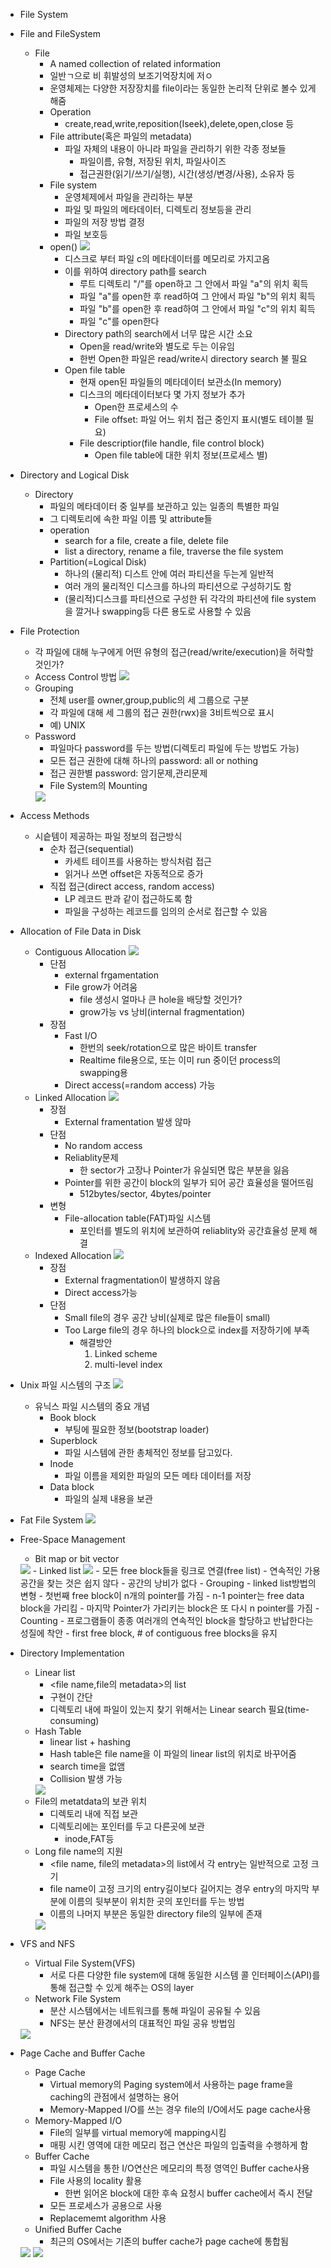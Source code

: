 - File System
- File and FileSystem
  - File 
    - A named collection of related information
    - 일반ㄱ으로 비 휘발성의 보조기억장치에 저ㅇ
    - 운영체제는 다양한 저장장치를 file이라는 동일한 논리적 단위로 볼수 있게 해줌
    - Operation
      - create,read,write,reposition(Iseek),delete,open,close 등
    - File attribute(혹은 파일의 metadata)
      - 파일 자체의 내용이 아니라 파일을 관리하기 위한 각종 정보들
        - 파일이름, 유형, 저장된 위치, 파일사이즈
        - 접근권한(읽기/쓰기/실행), 시간(생성/변경/사용), 소유자 등
    - File system
      - 운영체제에서 파일을 관리하는 부분
      - 파일 및 파일의 메타데이터, 디렉토리 정보등을 관리
      - 파일의 저장 방법 결정
      - 파일 보호등
    - open()
      <img src="./img1.png"/>
      - 디스크로 부터 파일 c의 메타데이터를 메모리로 가지고옴
      - 이를 위하여 directory path를 search
        - 루트 디렉토리 "/"를 open하고 그 안에서 파일 "a"의 위치 획득
        - 파일 "a"를 open한 후 read하여 그 안에서 파일 "b"의 위치 획득
        - 파일 "b"를 open한 후 read하여 그 안에서 파일 "c"의 위치 획득
        - 파일 "c"를 open한다
      - Directory path의 search에서 너무 많은 시간 소요
        - Open을 read/write와 별도로 두는 이유임
        - 한번 Open한 파일은 read/write시 directory search 불 필요
      - Open file table
        - 현재 open된 파일들의 메타데이터 보관소(In memory)
        - 디스크의 메타데이터보다 몇 가지 정보가 추가
          - Open한 프로세스의 수
          - File offset: 파일 어느 위치 접근 중인지 표시(별도 테이블 필요)
        - File descriptior(file handle, file control block)
          - Open file table에 대한 위치 정보(프로세스 별)
- Directory and Logical Disk
  - Directory 
    - 파일의 메타데이터 중 일부를 보관하고 있는 일종의 특별한 파일
    - 그 디렉토리에 속한 파일 이름 및 attribute들 
    - operation
      - search for a file, create a file, delete file
      - list a directory, rename a file, traverse the file system
    - Partition(=Logical Disk)
      - 하나의 (물리적) 디스트 안에 여러 파티션을 두는게 일반적
      - 여러 개의 물리적인 디스크를 하나의 파티션으로 구성하기도 함
      - (물리적)디스크를 파티션으로 구성한 뒤 각각의 파티션에 file system을 깔거나 swapping등 다른 용도로 사용할 수 있음
- File Protection
  - 각 파일에 대해 누구에게 어떤 유형의 접근(read/write/execution)을 허락할 것인가?
  - Access Control 방법
    <img src="./img2.png"/>
  - Grouping
    - 전체 user를 owner,group,public의 세 그룹으로 구분
    - 각 파일에 대해 세 그룹의 접근 권한(rwx)을 3비트씩으로 표시
    - 예) UNIX
  - Password
    - 파일마다 password를 두는 방법(디렉토리 파일에 두는 방법도 가능)
    - 모든 접근 권한에 대해 하나의 password: all or nothing
    - 접근 권한별 password: 암기문제,관리문제 
    - File System의 Mounting
    <img src="./img3.png"/>
- Access Methods
  - 시슽템이 제공하는 파일 정보의 접근방식
    - 순차 접근(sequential)
      - 카세트 테이프를 사용하는 방식처럼 접근
      - 읽거나 쓰면 offset은 자동적으로 증가
    - 직접 접근(direct access, random access)
      - LP 레코드 판과 같이 접근하도록 함
      - 파일을 구성하는 레코드를 임의의 순서로 접근할 수 있음

- Allocation of File Data in Disk
  - Contiguous Allocation
    <img src="./img4.png">
    - 단점
      - external frgamentation
      - File grow가 어려움
        - file 생성시 얼마나 큰 hole을 배당할 것인가?
        - grow가능 vs 낭비(internal fragmentation)
    - 장점
      - Fast I/O
        - 한번의 seek/rotation으로 많은 바이트 transfer
        - Realtime file용으로, 또는 이미 run 중이던 process의 swapping용
      - Direct access(=random access) 가능
  - Linked Allocation
    <img src="./img5.png"/>
    - 장점
      - External framentation 발생 않마
    - 단점
      - No random access
      - Reliablity문제 
        - 한 sector가 고장나 Pointer가 유실되면 많은 부분을 잃음
      - Pointer를 위한 공간이 block의 일부가 되어 공간 효율성을 떨어뜨림
        - 512bytes/sector, 4bytes/pointer
    - 변형
      - File-allocation table(FAT)파일 시스템
        - 포인터를 별도의 위치에 보관하여 reliablity와 공간효율성 문제 해결
  - Indexed Allocation
    <img src="./img6.png"/>
    - 장점
      - External fragmentation이 발생하지 않음
      - Direct access가능
    - 단점
      - Small file의 경우 공간 낭비(실제로 많은 file들이 small)
      - Too Large file의 경우 하나의 block으로 index를 저장하기에 부족
        - 해결방안
          1. Linked scheme
          2. multi-level index
- Unix 파일 시스템의 구조
  <img src="./img7.png"/>
  - 유닉스 파일 시스템의 중요 개념
    - Book block
      - 부팅에 필요한 정보(bootstrap loader)
    - Superblock
      - 파일 시스템에 관한 총체적인 정보를 담고있다.
    - Inode
      - 파일 이름을 제외한 파일의 모든 메타 데이터를 저장
    - Data block
      - 파일의 실제 내용을 보관
- Fat File System
  <img src="./img8.png"/>

- Free-Space Management
  - Bit map or bit vector
  <img src="./img9.png"/>
  - Linked list
    <img src="./img10.png"/>
    - 모든 free block들을 링크로 연결(free list)
    - 연속적인 가용공간을 찾는 것은 쉽지 않다
    - 공간의 낭비가 없다
  - Grouping
    - linked list방법의 변형
    - 첫번째 free block이 n개의 pointer를 가짐
      - n-1 pointer는 free data block을 가리킴
      - 마지막 Pointer가 가리키는 block은 또 다시 n pointer를 가짐
  - Counting
    - 프로그램들이 종종 여러개의 연속적인 block을 할당하고 반납한다는 성질에 착안
    - first free block, # of contiguous free blocks을 유지

- Directory Implementation
  - Linear list
    - <file name,file의 metadata>의 list
    - 구현이 간단
    - 디렉토리 내에 파일이 있는지 찾기 위해서는 Linear search 필요(time-consuming)
  - Hash Table
    - linear list + hashing
    - Hash table은 file name을 이 파일의 linear list의 위치로 바꾸어줌
    - search time을 없앰
    - Collision 발생 가능
    <img src="./img11.png"/>
  - File의 metatdata의 보관 위치
    - 디렉토리 내에 직접 보관
    - 디렉토리에는 포인터를 두고 다른곳에 보관
      - inode,FAT등
  - Long file name의 지원
    - <file name, file의 metadata>의 list에서 각 entry는 일반적으로 고정 크기
    - file name이 고정 크기의 entry길이보다 길어지는 경우 entry의 마지막 부분에 이름의 뒷부분이 위치한 곳의 포인터를 두는 방법
    - 이름의 나머지 부분은 동일한 directory file의 일부에 존재
    <img src="./img12.png"/>

- VFS and NFS
  - Virtual File System(VFS)
    - 서로 다른 다양한 file system에 대해 동일한 시스템 콜 인터페이스(API)를 통해 접근할 수 있게 해주는 OS의 layer
  - Network File System
    - 분산 시스템에서는 네트워크를 통해 파일이 공유될 수 있음
    - NFS는 분산 환경에서의 대표적인 파일 공유 방법임
  <img src="./img13.png"/>

- Page Cache and Buffer Cache
  - Page Cache
    - Virtual memory의 Paging system에서 사용하는 page frame을 caching의 관점에서 설명하는 용어
    - Memory-Mapped I/O를 쓰는 경우 file의 I/O에서도 page cache사용
  - Memory-Mapped I/O
    - File의 일부를 virtual memory에 mapping시킴
    - 매핑 시킨 영역에 대한 메모리 접근 연산은 파일의 입출력을 수행하게 함
  - Buffer Cache
    - 파일 시스템을 통한 I/O연산은 메모리의 특정 영역인 Buffer cache사용
    - File 사용의 locality 활용
      - 한번 읽어온 block에 대한 후속 요청시 buffer cache에서 즉시 전달
    - 모든 프로세스가 공용으로 사용
    - Replacememt algorithm 사용
  - Unified Buffer Cache
    - 최근의 OS에서는 기존의 buffer cache가 page cache에 통합됨
  <img src="./img 14.png"/>
  <img src="./img15.png"/>
  